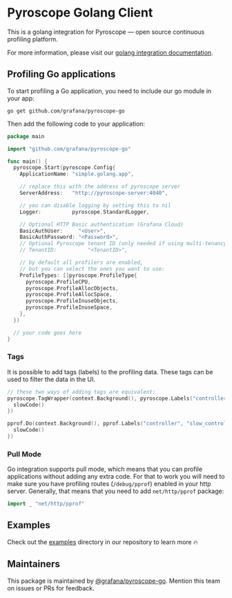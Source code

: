 # Pyroscope Golang Client

This is a golang integration for Pyroscope — open source continuous profiling platform.

For more information, please visit our [golang integration documentation](https://grafana.com/docs/pyroscope/latest/configure-client/language-sdks/go_push/).

## Profiling Go applications

To start profiling a Go application, you need to include our go module in your app:

```
go get github.com/grafana/pyroscope-go
```

Then add the following code to your application:

```go
package main

import "github.com/grafana/pyroscope-go"

func main() {
  pyroscope.Start(pyroscope.Config{
    ApplicationName: "simple.golang.app",

    // replace this with the address of pyroscope server
    ServerAddress:   "http://pyroscope-server:4040",

    // you can disable logging by setting this to nil
    Logger:          pyroscope.StandardLogger,

    // Optional HTTP Basic authentication (Grafana Cloud)
    BasicAuthUser:     "<User>",
    BasicAuthPassword: "<Password>",
    // Optional Pyroscope tenant ID (only needed if using multi-tenancy). Not needed for Grafana Cloud.
    // TenantID:          "<TenantID>",

    // by default all profilers are enabled,
    // but you can select the ones you want to use:
    ProfileTypes: []pyroscope.ProfileType{
      pyroscope.ProfileCPU,
      pyroscope.ProfileAllocObjects,
      pyroscope.ProfileAllocSpace,
      pyroscope.ProfileInuseObjects,
      pyroscope.ProfileInuseSpace,
    },
  })

  // your code goes here
}
```

### Tags

It is possible to add tags (labels) to the profiling data. These tags can be used to filter the data in the UI.

```go
// these two ways of adding tags are equivalent:
pyroscope.TagWrapper(context.Background(), pyroscope.Labels("controller", "slow_controller"), func(c context.Context) {
  slowCode()
})

pprof.Do(context.Background(), pprof.Labels("controller", "slow_controller"), func(c context.Context) {
  slowCode()
})
```

### Pull Mode

Go integration supports pull mode, which means that you can profile applications without adding any extra code. For that to work you will need to make sure you have profiling routes (`/debug/pprof`) enabled in your http server. Generally, that means that you need to add `net/http/pprof` package:

```go
import _ "net/http/pprof"
```

## Examples

Check out the [examples](https://grafana.com/docs/pyroscope/latest/configure-client/grafana-agent/go_pull/) directory in our repository to learn more 🔥

## Maintainers

This package is maintained by [@grafana/pyroscope-go](https://github.com/orgs/grafana/teams/pyroscope-go). Mention this team on issues or PRs for feedback.
